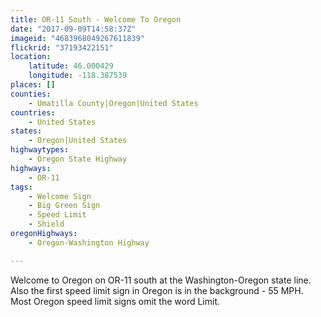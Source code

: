 ```yaml
---
title: OR-11 South - Welcome To Oregon
date: "2017-09-09T14:58:37Z"
imageid: "4683968049267611839"
flickrid: "37193422151"
location:
    latitude: 46.000429
    longitude: -118.387539
places: []
counties:
    - Umatilla County|Oregon|United States
countries:
    - United States
states:
    - Oregon|United States
highwaytypes:
    - Oregon State Highway
highways:
    - OR-11
tags:
    - Welcome Sign
    - Big Green Sign
    - Speed Limit
    - Shield
oregonHighways:
    - Oregon-Washington Highway

---
```

Welcome to Oregon on OR-11 south at the Washington-Oregon state line.  Also the first speed limit sign in Oregon is in the background - 55 MPH.  Most Oregon speed limit signs omit the word Limit.